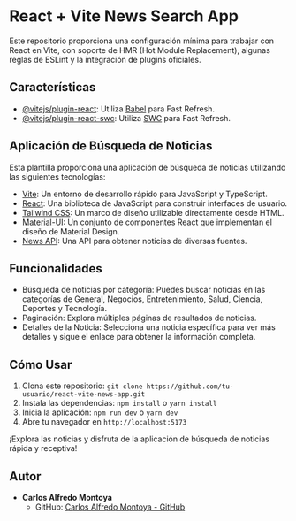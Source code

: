 # React + Vite News Search App

Este repositorio proporciona una configuración mínima para trabajar con React en Vite, con soporte de HMR (Hot Module Replacement), algunas reglas de ESLint y la integración de plugins oficiales.

## Características

- [@vitejs/plugin-react](https://github.com/vitejs/vite-plugin-react/blob/main/packages/plugin-react/README.md): Utiliza [Babel](https://babeljs.io/) para Fast Refresh.
- [@vitejs/plugin-react-swc](https://github.com/vitejs/vite-plugin-react-swc): Utiliza [SWC](https://swc.rs/) para Fast Refresh.

## Aplicación de Búsqueda de Noticias

Esta plantilla proporciona una aplicación de búsqueda de noticias utilizando las siguientes tecnologías:

- [Vite](https://vitejs.dev/): Un entorno de desarrollo rápido para JavaScript y TypeScript.
- [React](https://reactjs.org/): Una biblioteca de JavaScript para construir interfaces de usuario.
- [Tailwind CSS](https://tailwindcss.com/): Un marco de diseño utilizable directamente desde HTML.
- [Material-UI](https://mui.com/): Un conjunto de componentes React que implementan el diseño de Material Design.
- [News API](https://newsapi.org/): Una API para obtener noticias de diversas fuentes.

## Funcionalidades

- Búsqueda de noticias por categoría: Puedes buscar noticias en las categorías de General, Negocios, Entretenimiento, Salud, Ciencia, Deportes y Tecnología.
- Paginación: Explora múltiples páginas de resultados de noticias.
- Detalles de la Noticia: Selecciona una noticia específica para ver más detalles y sigue el enlace para obtener la información completa.

## Cómo Usar

1. Clona este repositorio: `git clone https://github.com/tu-usuario/react-vite-news-app.git`
2. Instala las dependencias: `npm install` o `yarn install`
3. Inicia la aplicación: `npm run dev` o `yarn dev`
4. Abre tu navegador en `http://localhost:5173`

¡Explora las noticias y disfruta de la aplicación de búsqueda de noticias rápida y receptiva!

## Autor

- **Carlos Alfredo Montoya**
  - GitHub: [Carlos Alfredo Montoya - GitHub](https://github.com/CarlosAlfredo4200)
